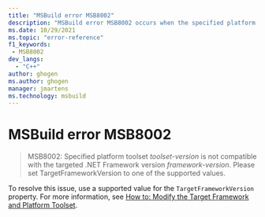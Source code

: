 ```yaml
---
title: "MSBuild error MSB8002"
description: "MSBuild error MSB8002 occurs when the specified platform toolset isn't compatible with the targeted .NET Framework version."
ms.date: 10/29/2021
ms.topic: "error-reference"
f1_keywords:
 - MSB8002
dev_langs:
  - "C++"
author: ghogen
ms.author: ghogen
manager: jmartens
ms.technology: msbuild
---
```

# MSBuild error MSB8002

> MSB8002: Specified platform toolset *toolset-version* is not compatible with the targeted .NET Framework version *framework-version*. Please set TargetFrameworkVersion to one of the supported values.

To resolve this issue, use a supported value for the `TargetFrameworkVersion` property. For more information, see [How to: Modify the Target Framework and Platform Toolset](/cpp/build/how-to-modify-the-target-framework-and-platform-toolset).
